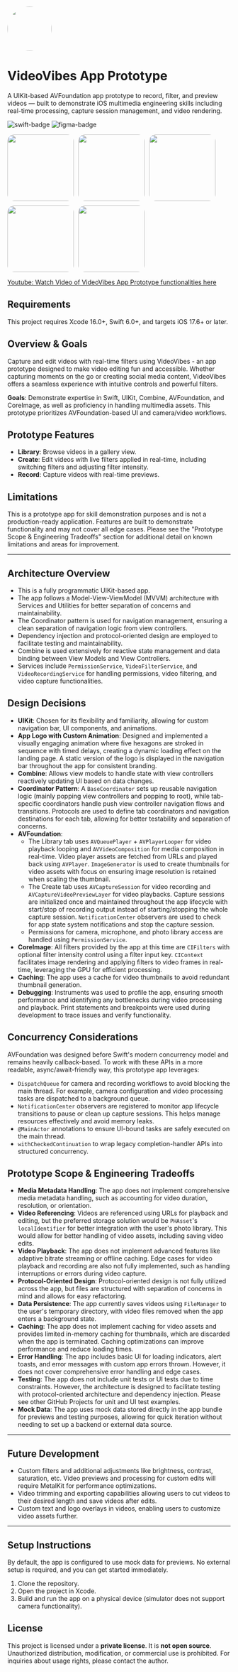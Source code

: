  <img src="https://github.com/tammyho52/videoVibesPrototypeAssets/blob/e8641e9afe7fba4779eccde6d3b16b18c293d848/AppIcon.png" width="100px" height="auto" style="border-radius:50%"> 
 
# VideoVibes App Prototype
A UIKit-based AVFoundation app prototype to record, filter, and preview videos — built to demonstrate iOS multimedia engineering skills including real-time processing, capture session management, and video rendering.

![swift-badge](https://img.shields.io/badge/Swift-FA7343?style=for-the-badge&logo=swift&logoColor=white)
![figma-badge](https://img.shields.io/badge/Figma-F24E1E?style=for-the-badge&logo=figma&logoColor=white)

<div style="display: flex; gap: 10px; flex-wrap: wrap;">
  <img src="https://github.com/tammyho52/videoVibesPrototypeAssets/blob/e8641e9afe7fba4779eccde6d3b16b18c293d848/Screenshot1.png" width="150px" height="auto" style="border-radius: 15px;">
  <img src="https://github.com/tammyho52/videoVibesPrototypeAssets/blob/e8641e9afe7fba4779eccde6d3b16b18c293d848/Screenshot2.PNG" width="150px" height="auto" style="border-radius: 15px;">
  <img src="https://github.com/tammyho52/videoVibesPrototypeAssets/blob/e8641e9afe7fba4779eccde6d3b16b18c293d848/Screenshot3.PNG" width="150px" height="auto" style="border-radius: 15px;">
  <img src="https://github.com/tammyho52/videoVibesPrototypeAssets/blob/e8641e9afe7fba4779eccde6d3b16b18c293d848/Screenshot4.PNG" width="150px" height="auto" style="border-radius: 15px;">
  <img src="https://github.com/tammyho52/videoVibesPrototypeAssets/blob/e8641e9afe7fba4779eccde6d3b16b18c293d848/Screenshot5.PNG" width="150px" height="auto" style="border-radius: 15px;">
</div>

[Youtube: Watch Video of VideoVibes App Prototype functionalities here](https://youtu.be/5mjRzSP2tgA?si=pu31j9B2ZvUiukbJ)

## Requirements

This project requires Xcode 16.0+, Swift 6.0+, and targets iOS 17.6+ or later.

## Overview & Goals

Capture and edit videos with real-time filters using VideoVibes - an app prototype designed to make video editing fun and accessible. Whether capturing moments on the go or creating social media content, VideoVibes offers a seamless experience with intuitive controls and powerful filters.

**Goals**: Demonstrate expertise in Swift, UIKit, Combine, AVFoundation, and CoreImage, as well as proficiency in handling multimedia assets. This prototype prioritizes AVFoundation-based UI and camera/video workflows.

## Prototype Features
- **Library**: Browse videos in a gallery view.
- **Create**: Edit videos with live filters applied in real-time, including switching filters and adjusting filter intensity.
- **Record**: Capture videos with real-time previews.

## Limitations
This is a prototype app for skill demonstration purposes and is not a production-ready application. Features are built to demonstrate functionality and may not cover all edge cases. Please see the "Prototype Scope & Engineering Tradeoffs" section for additional detail on known limitations and areas for improvement.

---

## Architecture Overview
- This is a fully programmatic UIKit-based app. 
- The app follows a Model-View-ViewModel (MVVM) architecture with Services and Utilities for better separation of concerns and maintainability.
- The Coordinator pattern is used for navigation management, ensuring a clean separation of navigation logic from view controllers.
- Dependency injection and protocol-oriented design are employed to facilitate testing and maintainability.
- Combine is used extensively for reactive state management and data binding between View Models and View Controllers. 
- Services include `PermissionService`, `VideoFilterService`, and `VideoRecordingService` for handling permissions, video filtering, and video capture functionalities.

## Design Decisions
- **UIKit**: Chosen for its flexibility and familiarity, allowing for custom navigation bar, UI components, and animations.
- **App Logo with Custom Animation**: Designed and implemented a visually engaging animation where five hexagons are stroked in sequence with timed delays, creating a dynamic loading effect on the landing page. A static version of the logo is displayed in the navigation bar throughout the app for consistent branding.
- **Combine**: Allows view models to handle state with view controllers reactively updating UI based on data changes.
- **Coordinator Pattern**: A `BaseCoordinator` sets up reusable navigation logic (mainly popping view controllers and popping to root), while tab-specific coordinators handle push view controller navigation flows and transitions. Protocols are used to define tab coordinators and navigation destinations for each tab, allowing for better testability and separation of concerns.
- **AVFoundation**: 
    - The Library tab uses `AVQueuePlayer` + `AVPlayerLooper` for video playback looping and `AVVideoComposition` for media composition in real-time. Video player assets are fetched from URLs and played back using `AVPlayer`. `ImageGenerator` is used to create thumbnails for video assets with focus on ensuring image resolution is retained when scaling the thumbnail.
    - The Create tab uses `AVCaptureSession` for video recording and `AVCaptureVideoPreviewLayer` for video playbacks. Capture sessions are initialized once and maintained throughout the app lifecycle with start/stop of recording output instead of starting/stopping the whole capture session. `NotificationCenter` observers are used to check for app state system notifications and stop the capture session.
    - Permissions for camera, microphone, and photo library access are handled using `PermissionService`.
- **CoreImage**: All filters provided by the app at this time are `CIFilters` with optional filter intensity control using a filter input key. `CIContext` facilitates image rendering and applying filters to video frames in real-time, leveraging the GPU for efficient processing.
- **Caching**: The app uses a cache for video thumbnails to avoid redundant thumbnail generation.
- **Debugging**: Instruments was used to profile the app, ensuring smooth performance and identifying any bottlenecks during video processing and playback. Print statements and breakpoints were used during development to trace issues and verify functionality.

## Concurrency Considerations
AVFoundation was designed before Swift's modern concurrency model and remains heavily callback-based. To work with these APIs in a more readable, async/await-friendly way, this prototype app leverages:
- `DispatchQueue` for camera and recording workflows to avoid blocking the main thread. For example, camera configuration and video processing tasks are dispatched to a background queue.
- `NotificationCenter` observers are registered to monitor app lifecycle transitions to pause or clean up capture sessions. This helps manage resources effectively and avoid memory leaks.
- `@MainActor` annotations to ensure UI-bound tasks are safely executed on the main thread.
- `withCheckedContinuation` to wrap legacy completion-handler APIs into structured concurrency.

## Prototype Scope & Engineering Tradeoffs
- **Media Metadata Handling**: The app does not implement comprehensive media metadata handling, such as accounting for video duration, resolution, or orientation.
- **Video Referencing**: Videos are referenced using URLs for playback and editing, but the preferred storage solution would be `PHAsset`'s `localIdentifier` for better integration with the user's photo library. This would allow for better handling of video assets, including saving video edits.
- **Video Playback**: The app does not implement advanced features like adaptive bitrate streaming or offline caching. Edge cases for video playback and recording are also not fully implemented, such as handling interruptions or errors during video capture.
- **Protocol-Oriented Design**: Protocol-oriented design is not fully utilized across the app, but files are structured with separation of concerns in mind and allows for easy refactoring.
- **Data Persistence**: The app currently saves videos using `FileManager` to the user's temporary directory, with video files removed when the app enters a background state.
- **Caching**: The app does not implement caching for video assets and provides limited in-memory caching for thumbnails, which are discarded when the app is terminated. Caching optimizations can improve performance and reduce loading times. 
- **Error Handling**: The app includes basic UI for loading indicators, alert toasts, and error messages with custom app errors thrown. However, it does not cover comprehensive error handling and edge cases.
- **Testing**: The app does not include unit tests or UI tests due to time constraints. However, the architecture is designed to facilitate testing with protocol-oriented architecture and dependency injection. Please see other GitHub Projects for unit and UI test examples.
- **Mock Data**: The app uses mock data stored directly in the app bundle for previews and testing purposes, allowing for quick iteration without needing to set up a backend or external data source.

---

## Future Development
- Custom filters and additional adjustments like brightness, contrast, saturation, etc. Video previews and processing for custom edits will require MetalKit for performance optimizations.
- Video trimming and exporting capabilities allowing users to cut videos to their desired length and save videos after edits.
- Custom text and logo overlays in videos, enabling users to customize video assets further.

---

## Setup Instructions
By default, the app is configured to use mock data for previews. No external setup is required, and you can get started immediately.
1. Clone the repository.
2. Open the project in Xcode.
3. Build and run the app on a physical device (simulator does not support camera functionality).

## License
This project is licensed under a **private license**. It is **not open source**. Unauthorized distribution, modification, or commercial use is prohibited. For inquiries about usage rights, please contact the author.  

